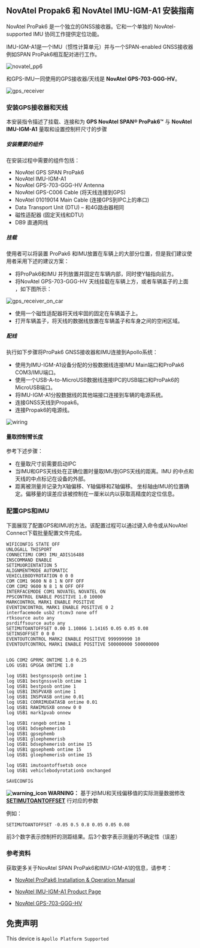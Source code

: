 ## NovAtel Propak6 和 NovAtel IMU-IGM-A1 安装指南

NovAtel ProPak6 是一个独立的GNSS接收器。它和一个单独的 NovAtel-supported IMU 协同工作提供定位功能。

IMU-IGM-A1是一个IMU（惯性计算单元）并与一个SPAN-enabled GNSS接收器例如SPAN ProPak6相互配对进行工作。

![novatel_pp6](images/Novatel_pp6.png)

和GPS-IMU一同使用的GPS接收器/天线是 **NovAtel GPS-703-GGG-HV**。

![gps_receiver](images/gps_receiver.png)

### 安装GPS接收器和天线

本安装指令描述了挂载、连接和为 **GPS NovAtel SPAN® ProPak6™** 与 **NovAtel IMU-IGM-A1** 量取和设置控制杆尺寸的步骤

##### 安装需要的组件

在安装过程中需要的组件包括：

- NovAtel GPS SPAN ProPak6
- NovAtel IMU-IGM-A1
- NovAtel GPS-703-GGG-HV Antenna
- NovAtel GPS-C006 Cable (将天线连接到GPS)
- NovAtel 01019014 Main Cable (连接GPS到IPC上的串口)
- Data Transport Unit (DTU) – 和4G路由器相同
- 磁性适配器 (固定天线和DTU)
- DB9 直通网线

##### 挂载

使用者可以将装置 ProPak6 和IMU放置在车辆上的大部分位置，但是我们建议使用者采用下述的建议方案：

- 将ProPak6和IMU 并列放置并固定在车辆内部，同时使Y轴指向前方。
- 将NovAtel GPS-703-GGG-HV 天线挂载在车辆上方，或者车辆盖子的上面 ，如下图所示：

![gps_receiver_on_car](images/gps_receiver_on_car.png)

- 使用一个磁性适配器将天线牢固的固定在车辆盖子上。
- 打开车辆盖子，将天线的数据线放置在车辆盖子和车身之间的空闲区域。

##### 配线

执行如下步骤将ProPak6 GNSS接收器和IMU连接到Apollo系统：

* 使用为IMU-IGM-A1设备分配的分股数据线连接IMU Main端口和ProPak6 COM3/IMU端口。
* 使用一个USB-A-to-MicroUSB数据线连接IPC的USB端口和ProPak6的MicroUSB端口。
* 将IMU-IGM-A1分股数据线的其他端接口连接到车辆的电源系统。
* 连接GNSS天线到Propak6。
* 连接Propak6的电源线。

![wiring](images/wiring.png)

#### 量取控制臂长度

参考下述步骤：

* 在量取尺寸前需要启动IPC
* 当IMU和GPS天线处在正确位置时量取IMU到GPS天线的距离。IMU 的中点和天线的中点标记在设备的外部。
* 距离被测量并记录为X轴偏移、Y轴偏移和Z轴偏移。 坐标轴由IMU的位置确定。偏移量的误差应该被控制在一厘米以内以获取高精度的定位信息。

### 配置GPS和IMU

下面展现了配置GPS和IMU的方法。该配置过程可以通过键入命令或从NovAtel Connect下载批量配置文件完成。

```
WIFICONFIG STATE OFF
UNLOGALL THISPORT
CONNECTIMU COM3 IMU_ADIS16488
INSCOMMAND ENABLE
SETIMUORIENTATION 5
ALIGNMENTMODE AUTOMATIC  
VEHICLEBODYROTATION 0 0 0
COM COM1 9600 N 8 1 N OFF OFF
COM COM2 9600 N 8 1 N OFF OFF
INTERFACEMODE COM1 NOVATEL NOVATEL ON
PPSCONTROL ENABLE POSITIVE 1.0 10000
MARKCONTROL MARK1 ENABLE POSITIVE
EVENTINCONTROL MARK1 ENABLE POSITIVE 0 2
interfacemode usb2 rtcmv3 none off
rtksource auto any
psrdiffsource auto any
SETIMUTOANTOFFSET 0.00 1.10866 1.14165 0.05 0.05 0.08
SETINSOFFSET 0 0 0
EVENTOUTCONTROL MARK2 ENABLE POSITIVE 999999990 10
EVENTOUTCONTROL MARK1 ENABLE POSITIVE 500000000 500000000


LOG COM2 GPRMC ONTIME 1.0 0.25
LOG USB1 GPGGA ONTIME 1.0

log USB1 bestgnssposb ontime 1
log USB1 bestgnssvelb ontime 1
log USB1 bestposb ontime 1
log USB1 INSPVAXB ontime 1
log USB1 INSPVASB ontime 0.01
log USB1 CORRIMUDATASB ontime 0.01
log USB1 RAWIMUSXB onnew 0 0
log USB1 mark1pvab onnew

log USB1 rangeb ontime 1
log USB1 bdsephemerisb
log USB1 gpsephemb
log USB1 gloephemerisb
log USB1 bdsephemerisb ontime 15
log USB1 gpsephemb ontime 15
log USB1 gloephemerisb ontime 15

log USB1 imutoantoffsetsb once
log USB1 vehiclebodyrotationb onchanged
 
SAVECONFIG
```

**![warning_icon](images/warning_icon.png) WARNING：** 基于对IMU和天线偏移值的实际测量数据修改 **<u>SETIMUTOANTOFFSET</u>** 行对应的参数

例如：

```
SETIMUTOANTOFFSET -0.05 0.5 0.8 0.05 0.05 0.08
```

前3个数字表示控制杆的测距结果。后3个数字表示测量的不确定性（误差）

### 参考资料

获取更多关于NovAtel SPAN ProPak6和IMU-IGM-A1的信息，请参考：
* [NovAtel ProPak6 Installation & Operation Manual](https://www.novatel.com/assets/Documents/Manuals/OM-20000148.pdf)
* [NovAtel IMU-IGM-A1 Product Page](https://www.novatel.com/products/span-gnss-inertial-systems/span-imus/span-mems-imus/imu-igm-a1/#overview)

* [NovAtel GPS-703-GGG-HV](https://www.novatel.com/products/gnss-antennas/high-performance-gnss-antennas/gps-703-ggg-hv/)

## 免责声明

This device is `Apollo Platform Supported`
